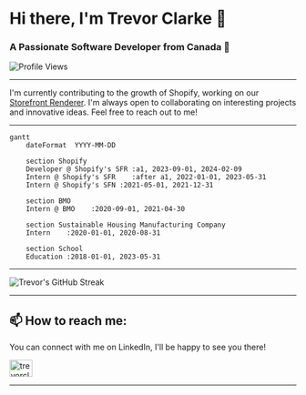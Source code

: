 <div align="left">

# Hi there, I'm Trevor Clarke 👋

### A Passionate Software Developer from Canada 🍁

![Profile Views](https://komarev.com/ghpvc/?username=trevor-clarke&color=0e75b6&style=flat)

</div>

---

I'm currently contributing to the growth of Shopify, working on our [Storefront Renderer](https://shopify.engineering/how-shopify-reduced-storefront-response-times-rewrite). I'm always open to collaborating on interesting projects and innovative ideas. Feel free to reach out to me!

---

```mermaid
gantt
    dateFormat  YYYY-MM-DD

    section Shopify
    Developer @ Shopify's SFR :a1, 2023-09-01, 2024-02-09
    Intern @ Shopify's SFR    :after a1, 2022-01-01, 2023-05-31
    Intern @ Shopify's SFN :2021-05-01, 2021-12-31

    section BMO
    Intern @ BMO    :2020-09-01, 2021-04-30

    section Sustainable Housing Manufacturing Company
    Intern    :2020-01-01, 2020-08-31

    section School
    Education :2018-01-01, 2023-05-31
```

---

<div align="left">

![Trevor's GitHub Streak](https://github-readme-streak-stats.herokuapp.com/?user=trevor-clarke)

</div>

---

## 📫 How to reach me:

You can connect with me on LinkedIn, I'll be happy to see you there!

<a href="https://linkedin.com/in/trevorclarketc" target="blank">
<img align="center" src="https://raw.githubusercontent.com/rahuldkjain/github-profile-readme-generator/master/src/images/icons/Social/linked-in-alt.svg" alt="trevorclarketc" height="30" width="40" />
</a>

---
